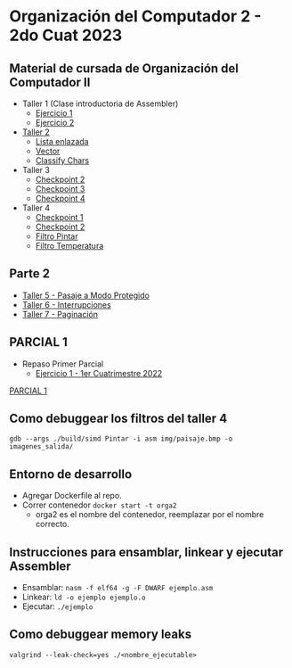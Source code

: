 # Organización del Computador 2 - 2do Cuat 2023

## Material de cursada de Organización del Computador II

- Taller 1 (Clase introductoria de Assembler)
	- [Ejercicio 1](1_Intro_Y_Assembler/Ej1/holamundo.asm)
	- [Ejercicio 2](1_Intro_Y_Assembler/Ej2/sumador.asm)
- [Taller 2](2_POO_Memoria_Dinámica/)
	- [Lista enlazada](2_POO_Memoria_Dinámica/lista_enlazada.c)
	- [Vector](2_POO_Memoria_Dinámica/vector.c)
	- [Classify Chars](2_POO_Memoria_Dinámica/classify_chars.c)
- Taller 3
	- [Checkpoint 2](3_Assemblyx86_Convención_C/solucion/checkpoint2.asm)
	- [Checkpoint 3](3_Assemblyx86_Convención_C/solucion/checkpoint3.asm)
	- [Checkpoint 4](3_Assemblyx86_Convención_C/solucion/checkpoint4.asm)
- Taller 4
	- [Checkpoint 1](4_SIMD/ej1y2/checkpoint1.asm)
	- [Checkpoint 2](4_SIMD/ej1y2/checkpoint2.asm)
	- [Filtro Pintar](4_SIMD/filters/Pintar_asm.asm)
	- [Filtro Temperatura](4_SIMD/filters/temperature_asm.asm)

## Parte 2

- [Taller 5 - Pasaje a Modo Protegido](5_Pasaje_a_Modo_Protegido)
- [Taller 6 - Interrupciones](6_Interrupciones)
- [Taller 7 - Paginación](7_Paginación)

## PARCIAL 1 
- Repaso Primer Parcial
	- [Ejercicio 1 - 1er Cuatrimestre 2022](<Repaso 1er Parcial/Ejercicios Individuales para practicar pre-parcial/Parcial 1c2022/entregable/parcial-bundle.v0.1/solucion/ej1.asm>)

[PARCIAL 1](<PARCIAL 1>)

## Como debuggear los filtros del taller 4

`gdb --args ./build/simd Pintar -i asm img/paisaje.bmp -o imagenes_salida/`

## Entorno de desarrollo

- Agregar Dockerfile al repo.
- Correr contenedor `docker start -t orga2`
	- orga2 es el nombre del contenedor, reemplazar por el nombre correcto.

## Instrucciones para ensamblar, linkear y ejecutar Assembler

- Ensamblar: `nasm -f elf64 -g -F DWARF ejemplo.asm`
- Linkear: `ld -o ejemplo ejemplo.o`
- Ejecutar: `./ejemplo`

## Como debuggear memory leaks

`valgrind --leak-check=yes ./<nombre_ejecutable>`
